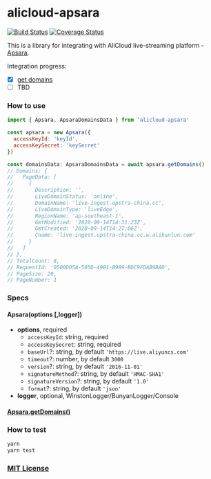 # alicloud-apsara

[![Build Status](https://travis-ci.com/CCharlieLi/alicloud-apsara.svg?branch=master)](https://travis-ci.com/CCharlieLi/alicloud-apsara)
[![Coverage Status](https://coveralls.io/repos/github/CCharlieLi/alicloud-apsara/badge.svg?branch=master)](https://coveralls.io/github/CCharlieLi/alicloud-apsara?branch=master)

This is a library for integrating with AliCloud live-streaming platform - [Apsara](https://www.alibabacloud.com/help/doc-detail/29951.htm?spm=a2c63.p38356.b99.2.2c0d56a2C7EHql).

Integration progress:
- [x] [get domains](https://www.alibabacloud.com/help/doc-detail/88332.htm?spm=a2c63.p38356.b99.143.17872c80zDTOBs)
- [ ] TBD

### How to use
```js
import { Apsara, ApsaraDomainsData } from 'alicloud-apsara'

const apsara = new Apsara({
  accessKeyId: 'keyId',
  accessKeySecret: 'keySecret'
})

const domainsData: ApsaraDomainsData = await apsara.getDomains()
// Domains: {
//   PageData: [
//     {
//       Description: '',
//       LiveDomainStatus: 'online',
//       DomainName: 'live-ingest.upstra-china.cc',
//       LiveDomainType: 'liveEdge',
//       RegionName: 'ap-southeast-1',
//       GmtModified: '2020-09-14T14:31:23Z',
//       GmtCreated: '2020-09-14T14:27:06Z',
//       Cname: 'live-ingest.upstra-china.cc.w.alikunlun.com'
//     }
//   ]
// },
// TotalCount: 8,
// RequestId: '0500D05A-505D-49B1-B989-BDC9FDAB9BAD',
// PageSize: 20,
// PageNumber: 1
```

### Specs

#### Apsara(options [,logger])
- **options**, required
  - `accessKeyId`: string, required
  - `accessKeySecret`: string, required
  - `baseUrl`?: string, by default `'https://live.aliyuncs.com'`
  - `timeout`?: number, by default `3000`
  - `version`?: string, by default `'2016-11-01'`
  - `signatureMethod`?: string, by default `'HMAC-SHA1'`
  - `signatureVersion`?: string, by default `'1.0'`
  - `format`?: string, by default `'json'`
- **logger**, optional, WinstonLogger/BunyanLogger/Console

#### [Apsara.getDomains()](https://www.alibabacloud.com/help/doc-detail/88332.htm?spm=a2c63.p38356.b99.143.17872c80zDTOBs)

### How to test

```sh
yarn
yarn test
```

### [MIT License](https://github.com/CCharlieLi/alicloud-apsara/blob/master/License)
